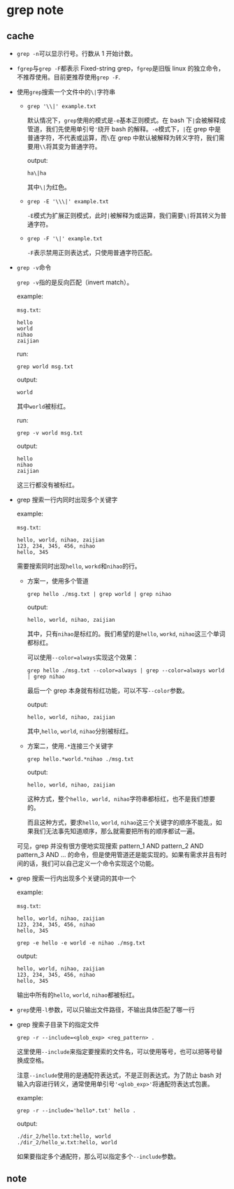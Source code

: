 # grep note

## cache

* `grep -n`可以显示行号。行数从 1 开始计数。

* `fgrep`与`grep -F`都表示 Fixed-string grep，`fgrep`是旧版 linux 的独立命令，不推荐使用。目前更推荐使用`grep -F`.

* 使用`grep`搜索一个文件中的`\|`字符串

    * `grep '\\|' example.txt`

        默认情况下，`grep`使用的模式是`-e`基本正则模式。在 bash 下`|`会被解释成管道，我们先使用单引号`'`绕开 bash 的解释。`-e`模式下，`|`在 grep 中是普通字符，不代表或运算，而`\`在 grep 中默认被解释为转义字符，我们需要用`\\`将其变为普通字符。

        output:

        ```
        ha\|ha
        ```

        其中`\|`为红色。

    * `grep -E '\\\|' example.txt`

        `-E`模式为扩展正则模式，此时`|`被解释为或运算，我们需要`\|`将其转义为普通字符。

    * `grep -F '\|' example.txt`

        `-F`表示禁用正则表达式，只使用普通字符匹配。

* `grep -v`命令

    `grep -v`指的是反向匹配（invert match）。

    example:

    `msg.txt`:

    ```
    hello
    world
    nihao
    zaijian
    ```

    run:

    `grep world msg.txt`

    output:

    ```
    world
    ```

    其中`world`被标红。

    run:

    `grep -v world msg.txt`

    output:

    ```
    hello
    nihao
    zaijian
    ```

    这三行都没有被标红。

* grep 搜索一行内同时出现多个关键字

    example:

    `msg.txt`:

    ```
    hello, world, nihao, zaijian
    123, 234, 345, 456, nihao
    hello, 345
    ```

    需要搜索同时出现`hello`, `workd`和`nihao`的行。

    * 方案一，使用多个管道

        `grep hello ./msg.txt | grep world | grep nihao`

        output:

        ```
        hello, world, nihao, zaijian
        ```

        其中，只有`nihao`是标红的。我们希望的是`hello`, `workd`, `nihao`这三个单词都标红。

        可以使用`--color=always`实现这个效果：

        `grep hello ./msg.txt --color=always | grep --color=always world | grep nihao`

        最后一个 grep 本身就有标红功能，可以不写`--color`参数。

        output:

        ```
        hello, world, nihao, zaijian
        ```

        其中,`hello`, `world`, `nihao`分别被标红。

    * 方案二，使用`.*`连接三个关键字

        `grep hello.*world.*nihao ./msg.txt`

        output:

        ```
        hello, world, nihao, zaijian
        ```

        这种方式，整个`hello, world, nihao`字符串都标红，也不是我们想要的。

        而且这种方式，要求`hello`, `world`, `nihao`这三个关键字的顺序不能乱，如果我们无法事先知道顺序，那么就需要把所有的顺序都试一遍。

    可见，grep 并没有很方便地实现搜索 pattern_1 AND pattern_2 AND pattern_3 AND ... 的命令，但是使用管道还是能实现的。如果有需求并且有时间的话，我们可以自己定义一个命令实现这个功能。

* grep 搜索一行内出现多个关键词的其中一个

    example:

    `msg.txt`:

    ```
    hello, world, nihao, zaijian
    123, 234, 345, 456, nihao
    hello, 345
    ```

    `grep -e hello -e world -e nihao ./msg.txt`

    output:

    ```
    hello, world, nihao, zaijian
    123, 234, 345, 456, nihao
    hello, 345
    ```

    输出中所有的`hello`, `world`, `nihao`都被标红。

* `grep`使用`-l`参数，可以只输出文件路径，不输出具体匹配了哪一行

* grep 搜索子目录下的指定文件

    `grep -r --include=<glob_exp> <reg_pattern> .`

    这里使用`--include`来指定要搜索的文件名，可以使用等号，也可以把等号替换成空格。

    注意`--include`使用的是通配符表达式，不是正则表达式。为了防止 bash 对输入内容进行转义，通常使用单引号`'<glob_exp>'`将通配符表达式包裹。

    example:

    `grep -r --include='hello*.txt' hello .`

    output:

    ```
    ./dir_2/hello.txt:hello, world
    ./dir_2/hello_w.txt:hello, world
    ```

    如果要指定多个通配符，那么可以指定多个`--include`参数。

## note